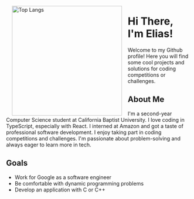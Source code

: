 <p width="300"><img align="left" width="300" hspace="16" src="https://github-readme-stats.vercel.app/api/top-langs/?username=eliasmurcray&langs_count=10&exclude_repo=stock-tracker" alt="Top Langs"></p>

# Hi There, I'm Elias!
Welcome to my Github profile! Here you will find some cool projects and solutions for coding competitions or challenges.

## About Me
I'm a second-year Computer Science student at California Baptist University. I love coding in TypeScript, especially with React. I interned at Amazon and got a taste of professional software development. I enjoy taking part in coding competitions and challenges. I'm passionate about problem-solving and always eager to learn more in tech.

## Goals
- Work for Google as a software engineer
- Be comfortable with dynamic programming problems
- Develop an application with C or C++
